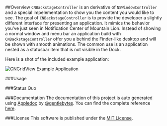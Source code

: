 ##Overview
`CNBackstageController` is an derivative of `NSWindowController` and a special impelementation to show you the content you would like to see. The goal of `CNBackstageController` is to provide the developer a slightly different interface for presenting an application. It mimics the behavior you’ve just seen in Notification Center of Mountain Lion. Instead of showing a normal window and menu bar an application build with `CNBackstageController` offer you a behind the Finder-like desktop and will be shown with smooth animations. The common use is an application nested as a statusbar item that is not visible in the Dock.

Here is a shot of the included example application:

![CNGridView Example Application](https://dl.dropbox.com/u/34133216/WebImages/Github/CNBackstageController.png)

###Usage


###Status Quo


###Documentation
The documentation of this project is auto generated using [Appledoc](http://gentlebytes.com/appledoc/) by [@gentlebytes](https://twitter.com/gentlebytes). You can find the complete reference [here](http://CNBackstageController.cocoanaut.com/documentation/).

###License
This software is published under the [MIT License](http://cocoanaut.mit-license.org).